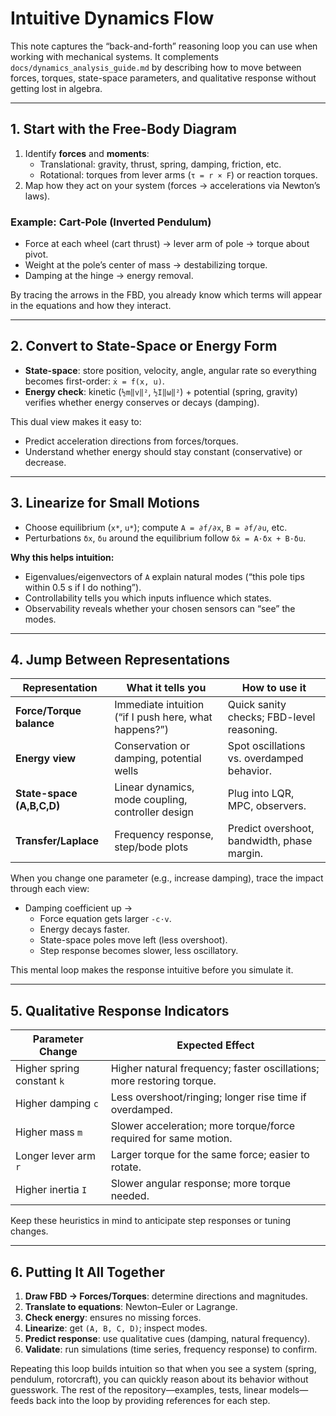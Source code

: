 # Intuitive Dynamics Flow

This note captures the “back-and-forth” reasoning loop you can use when working
with mechanical systems. It complements `docs/dynamics_analysis_guide.md`
by describing how to move between forces, torques, state-space parameters,
and qualitative response without getting lost in algebra.

---

## 1. Start with the Free-Body Diagram
1. Identify **forces** and **moments**:
   - Translational: gravity, thrust, spring, damping, friction, etc.
   - Rotational: torques from lever arms (`τ = r × F`) or reaction torques.
2. Map how they act on your system (forces → accelerations via Newton’s laws).

### Example: Cart-Pole (Inverted Pendulum)
- Force at each wheel (cart thrust) → lever arm of pole → torque about pivot.
- Weight at the pole’s center of mass → destabilizing torque.
- Damping at the hinge → energy removal.

By tracing the arrows in the FBD, you already know which terms will appear in
the equations and how they interact.

---

## 2. Convert to State-Space or Energy Form
- **State-space**: store position, velocity, angle, angular rate so everything
  becomes first-order: `ẋ = f(x, u)`.
- **Energy check**: kinetic (`½m‖v‖²`, `½I‖ω‖²`) + potential (spring, gravity)
  verifies whether energy conserves or decays (damping).

This dual view makes it easy to:
- Predict acceleration directions from forces/torques.
- Understand whether energy should stay constant (conservative) or decrease.

---

## 3. Linearize for Small Motions
- Choose equilibrium (`x*`, `u*`); compute `A = ∂f/∂x`, `B = ∂f/∂u`, etc.
- Perturbations `δx`, `δu` around the equilibrium follow `δẋ = A·δx + B·δu`.

**Why this helps intuition:**
- Eigenvalues/eigenvectors of `A` explain natural modes (“this pole tips within
  0.5 s if I do nothing”).
- Controllability tells you which inputs influence which states.
- Observability reveals whether your chosen sensors can “see” the modes.

---

## 4. Jump Between Representations

| Representation | What it tells you | How to use it |
| --- | --- | --- |
| **Force/Torque balance** | Immediate intuition (“if I push here, what happens?”) | Quick sanity checks; FBD-level reasoning. |
| **Energy view** | Conservation or damping, potential wells | Spot oscillations vs. overdamped behavior. |
| **State-space (A,B,C,D)** | Linear dynamics, mode coupling, controller design | Plug into LQR, MPC, observers. |
| **Transfer/Laplace** | Frequency response, step/bode plots | Predict overshoot, bandwidth, phase margin. |

When you change one parameter (e.g., increase damping), trace the impact through
each view:
- Damping coefficient up →
  - Force equation gets larger `-c·v`.
  - Energy decays faster.
  - State-space poles move left (less overshoot).
  - Step response becomes slower, less oscillatory.

This mental loop makes the response intuitive before you simulate it.

---

## 5. Qualitative Response Indicators

| Parameter Change | Expected Effect |
| --- | --- |
| Higher spring constant `k` | Higher natural frequency; faster oscillations; more restoring torque. |
| Higher damping `c` | Less overshoot/ringing; longer rise time if overdamped. |
| Higher mass `m` | Slower acceleration; more torque/force required for same motion. |
| Longer lever arm `r` | Larger torque for the same force; easier to rotate. |
| Higher inertia `I` | Slower angular response; more torque needed. |

Keep these heuristics in mind to anticipate step responses or tuning changes.

---

## 6. Putting It All Together
1. **Draw FBD → Forces/Torques**: determine directions and magnitudes.
2. **Translate to equations**: Newton–Euler or Lagrange.
3. **Check energy**: ensures no missing forces.
4. **Linearize**: get `(A, B, C, D)`; inspect modes.
5. **Predict response**: use qualitative cues (damping, natural frequency).
6. **Validate**: run simulations (time series, frequency response) to confirm.

Repeating this loop builds intuition so that when you see a system (spring,
pendulum, rotorcraft), you can quickly reason about its behavior without
guesswork. The rest of the repository—examples, tests, linear models—feeds back
into the loop by providing references for each step.

